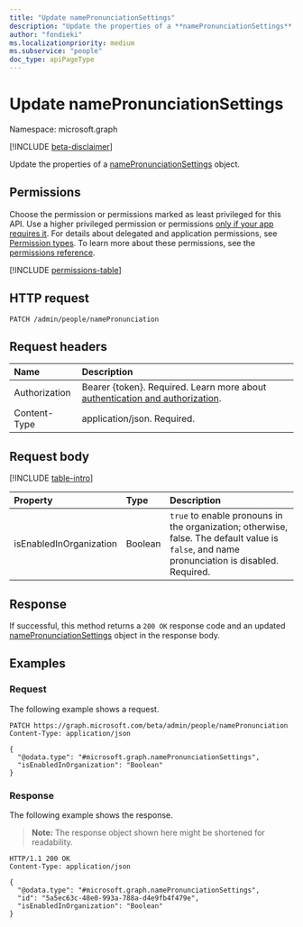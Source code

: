 ```yaml
---
title: "Update namePronunciationSettings"
description: "Update the properties of a **namePronunciationSettings** object."
author: "fondieki"
ms.localizationpriority: medium
ms.subservice: "people"
doc_type: apiPageType
---
```


# Update namePronunciationSettings

Namespace: microsoft.graph

[!INCLUDE [beta-disclaimer](../../includes/beta-disclaimer.md)]

Update the properties of a [namePronunciationSettings](../resources/namepronunciationsettings.md) object.

## Permissions

Choose the permission or permissions marked as least privileged for this API. Use a higher privileged permission or permissions [only if your app requires it](/graph/permissions-overview#best-practices-for-using-microsoft-graph-permissions). For details about delegated and application permissions, see [Permission types](/graph/permissions-overview#permission-types). To learn more about these permissions, see the [permissions reference](/graph/permissions-reference).

<!-- {
  "blockType": "permissions",
  "name": "namepronunciationsettings-update-permissions"
}
-->
[!INCLUDE [permissions-table](../includes/permissions/namepronunciationsettings-update-permissions.md)]

## HTTP request

<!-- {
  "blockType": "ignored"
}
-->
``` http
PATCH /admin/people/namePronunciation
```

## Request headers

|Name|Description|
|:---|:---|
|Authorization|Bearer {token}. Required. Learn more about [authentication and authorization](/graph/auth/auth-concepts).|
|Content-Type|application/json. Required.|

## Request body

[!INCLUDE [table-intro](../../includes/update-property-table-intro.md)]


|Property|Type|Description|
|:---|:---|:---|
|isEnabledInOrganization|Boolean|`true` to enable pronouns in the organization; otherwise, false. The default value is `false`, and name pronunciation is disabled. Required.|



## Response

If successful, this method returns a `200 OK` response code and an updated [namePronunciationSettings](../resources/namepronunciationsettings.md) object in the response body.

## Examples

### Request

The following example shows a request.
<!-- {
  "blockType": "request",
  "name": "update_namepronunciationsettings"
}
-->
``` http
PATCH https://graph.microsoft.com/beta/admin/people/namePronunciation
Content-Type: application/json

{
  "@odata.type": "#microsoft.graph.namePronunciationSettings",
  "isEnabledInOrganization": "Boolean"
}
```


### Response

The following example shows the response.
>**Note:** The response object shown here might be shortened for readability.
<!-- {
  "blockType": "response",
  "truncated": true,
  "@odata.type": "microsoft.graph.namePronunciationSettings"
}
-->
``` http
HTTP/1.1 200 OK
Content-Type: application/json

{
  "@odata.type": "#microsoft.graph.namePronunciationSettings",
  "id": "5a5ec63c-48e0-993a-788a-d4e9fb4f479e",
  "isEnabledInOrganization": "Boolean"
}
```

